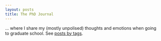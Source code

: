 ```yaml
---
layout: posts
title: The PhD Journal
---
```


<!-- Welcome to *The PhD Journal*,  -->
 ... where I share my (mostly unpolised) thoughts and emotions when going to graduate school. See [posts by tags]({{base_url}}/tags).
<!-- . The topics include artificial intelligence, computer science, education, sports, life, and random photos. I try to post a few entries every week, most of which are unfortunately not polished. However, they should still be a good channel to establish a deep connection between us. -->

<!-- Enjoy the ride! -->



